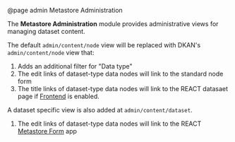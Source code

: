 @page admin Metastore Administration

The **Metastore Administration** module provides administrative views for managing dataset content.

The default `admin/content/node` view will be replaced with DKAN's `admin/content/node` view that:
  1. Adds an additional filter for "Data type"
  2. The edit links of dataset-type data nodes will link to the standard node form
  3. The title links of dataset-type data nodes will link to the REACT datasaet page if [Frontend](docs/frontend.html) is enabled.

A dataset specific view is also added at `admin/content/dataset`.
  1. The edit links of dataset-type data nodes will link to the REACT [Metastore Form](docs/form.html) app

